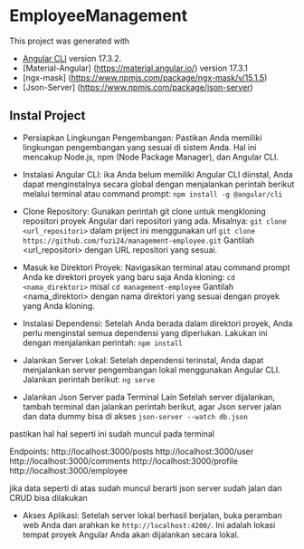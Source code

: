 # EmployeeManagement

This project was generated with 
- [Angular CLI](https://github.com/angular/angular-cli) version 17.3.2.
- [Material-Angular] (https://material.angular.io/) version 17.3.1
- [ngx-mask] (https://www.npmjs.com/package/ngx-mask/v/15.1.5)
- [Json-Server] (https://www.npmjs.com/package/json-server)

## Instal Project

- Persiapkan Lingkungan Pengembangan: 
Pastikan Anda memiliki lingkungan pengembangan yang sesuai di sistem Anda. Hal ini mencakup Node.js, npm (Node Package Manager), dan Angular CLI.

- Instalasi Angular CLI:
ika Anda belum memiliki Angular CLI diinstal, Anda dapat menginstalnya secara global dengan menjalankan perintah berikut melalui terminal atau command prompt:
`npm install -g @angular/cli`

- Clone Repository:
Gunakan perintah git clone untuk mengkloning repositori proyek Angular dari repositori yang ada. Misalnya:
`git clone <url_repositori>` dalam priject ini menggunakan url `git clone https://github.com/fuzi24/management-employee.git`
Gantilah <url_repositori> dengan URL repositori yang sesuai.

- Masuk ke Direktori Proyek:
Navigasikan terminal atau command prompt Anda ke direktori proyek yang baru saja Anda kloning:
`cd <nama_direktori>` misal `cd management-employee`
Gantilah <nama_direktori> dengan nama direktori yang sesuai dengan proyek yang Anda kloning.

- Instalasi Dependensi:
Setelah Anda berada dalam direktori proyek, Anda perlu menginstal semua dependensi yang diperlukan. Lakukan ini dengan menjalankan perintah:
`npm install`

- Jalankan Server Lokal:
Setelah dependensi terinstal, Anda dapat menjalankan server pengembangan lokal menggunakan Angular CLI. Jalankan perintah berikut:
`ng serve`

- Jalankan Json Server pada Terminal Lain
Setelah server dijalankan, tambah terminal dan jalankan perintah berikut, agar Json server jalan dan data dummy bisa di akses
`json-server --watch db.json`

pastikan hal hal seperti ini sudah muncul pada terminal

Endpoints:
http://localhost:3000/posts
http://localhost:3000/user
http://localhost:3000/comments
http://localhost:3000/profile
http://localhost:3000/employee

jika data seperti di atas sudah muncul berarti json server sudah jalan dan CRUD bisa dilakukan

- Akses Aplikasi:
Setelah server lokal berhasil berjalan, buka peramban web Anda dan arahkan ke `http://localhost:4200/`. Ini adalah lokasi tempat proyek Angular Anda akan dijalankan secara lokal.

<!-- ## Development server

Run `ng serve` for a dev server. Navigate to `http://localhost:4200/`. The application will automatically reload if you change any of the source files.

## Code scaffolding

Run `ng generate component component-name` to generate a new component. You can also use `ng generate directive|pipe|service|class|guard|interface|enum|module`.

## Build

Run `ng build` to build the project. The build artifacts will be stored in the `dist/` directory.

## Running unit tests

Run `ng test` to execute the unit tests via [Karma](https://karma-runner.github.io).

## Running end-to-end tests

Run `ng e2e` to execute the end-to-end tests via a platform of your choice. To use this command, you need to first add a package that implements end-to-end testing capabilities.

## Further help

To get more help on the Angular CLI use `ng help` or go check out the [Angular CLI Overview and Command Reference](https://angular.io/cli) page. -->
